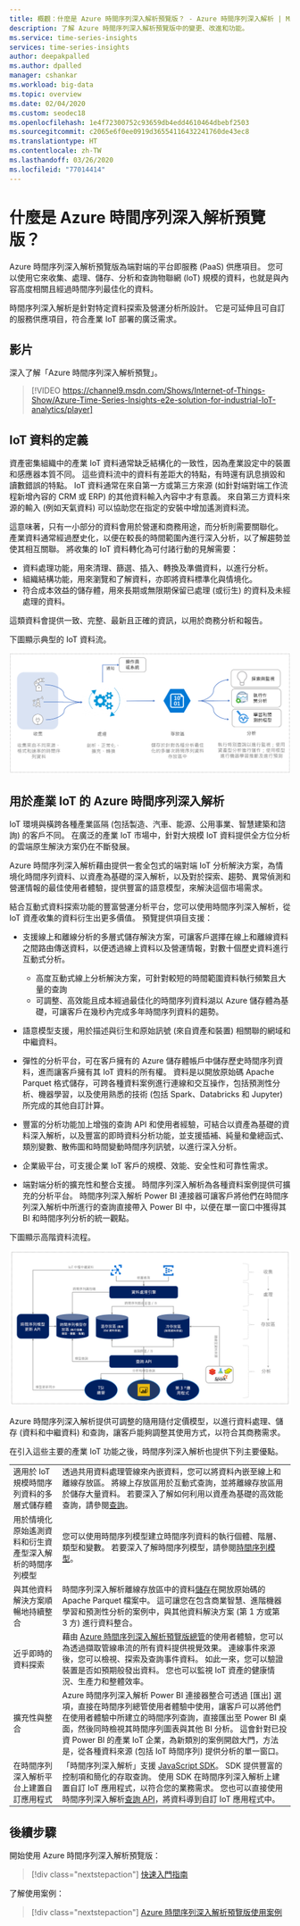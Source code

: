 ```yaml
---
title: 概觀：什麼是 Azure 時間序列深入解析預覽版？ - Azure 時間序列深入解析 | Microsoft Docs
description: 了解 Azure 時間序列深入解析預覽版中的變更、改進和功能。
ms.service: time-series-insights
services: time-series-insights
author: deepakpalled
ms.author: dpalled
manager: cshankar
ms.workload: big-data
ms.topic: overview
ms.date: 02/04/2020
ms.custom: seodec18
ms.openlocfilehash: 1e4f72300752c93659db4edd4610464dbebf2503
ms.sourcegitcommit: c2065e6f0ee0919d36554116432241760de43ec8
ms.translationtype: HT
ms.contentlocale: zh-TW
ms.lasthandoff: 03/26/2020
ms.locfileid: "77014414"
---
```

# <a name="what-is-azure-time-series-insights-preview"></a>什麼是 Azure 時間序列深入解析預覽版？

Azure 時間序列深入解析預覽版為端對端的平台即服務 (PaaS) 供應項目。 您可以使用它來收集、處理、儲存、分析和查詢物聯網 (IoT) 規模的資料，也就是與內容高度相關且經過時間序列最佳化的資料。 

時間序列深入解析是針對特定資料探索及營運分析所設計。 它是可延伸且可自訂的服務供應項目，符合產業 IoT 部署的廣泛需求。

## <a name="video"></a>影片

深入了解「Azure 時間序列深入解析預覽」。

> [!VIDEO https://channel9.msdn.com/Shows/Internet-of-Things-Show/Azure-Time-Series-Insights-e2e-solution-for-industrial-IoT-analytics/player]

## <a name="definition-of-iot-data"></a>IoT 資料的定義

資產密集組織中的產業 IoT 資料通常缺乏結構化的一致性，因為產業設定中的裝置和感應器本質不同。 這些資料流中的資料有差距大的特點，有時還有訊息損毀和讀數錯誤的特點。 IoT 資料通常在來自第一方或第三方來源 (如針對端對端工作流程新增內容的 CRM 或 ERP) 的其他資料輸入內容中才有意義。 來自第三方資料來源的輸入 (例如天氣資料) 可以協助您在指定的安裝中增加遙測資料流。 

這意味著，只有一小部分的資料會用於營運和商務用途，而分析則需要關聯化。 產業資料通常經過歷史化，以便在較長的時間範圍內進行深入分析，以了解趨勢並使其相互關聯。 將收集的 IoT 資料轉化為可付諸行動的見解需要： 

* 資料處理功能，用來清理、篩選、插入、轉換及準備資料，以進行分析。
* 組織結構功能，用來瀏覽和了解資料，亦即將資料標準化與情境化。
* 符合成本效益的儲存體，用來長期或無限期保留已處理 (或衍生) 的資料及未經處理的資料。

這類資料會提供一致、完整、最新且正確的資訊，以用於商務分析和報告。

下圖顯示典型的 IoT 資料流。

[![IoT 資料流程](media/v2-update-overview/overview-one.png)](media/v2-update-overview/overview-one.png#lightbox)

## <a name="azure-time-series-insights-for-industrial-iot"></a>用於產業 IoT 的 Azure 時間序列深入解析

IoT 環境與橫跨各種產業區隔 (包括製造、汽車、能源、公用事業、智慧建築和諮詢) 的客戶不同。 在廣泛的產業 IoT 市場中，針對大規模 IoT 資料提供全方位分析的雲端原生解決方案仍在不斷發展。 

Azure 時間序列深入解析藉由提供一套全包式的端對端 IoT 分析解決方案，為情境化時間序列資料、以資產為基礎的深入解析，以及對於探索、趨勢、異常偵測和營運情報的最佳使用者體驗，提供豐富的語意模型，來解決這個市場需求。 

結合互動式資料探索功能的豐富營運分析平台，您可以使用時間序列深入解析，從 IoT 資產收集的資料衍生出更多價值。 預覽提供項目支援： 

* 支援線上和離線分析的多層式儲存解決方案，可讓客戶選擇在線上和離線資料之間路由傳送資料，以便透過線上資料以及營運情報，對數十個歷史資料進行互動式分析。 

    *   高度互動式線上分析解決方案，可針對較短的時間範圍資料執行頻繁且大量的查詢 
    *   可調整、高效能且成本經過最佳化的時間序列資料湖以 Azure 儲存體為基礎，可讓客戶在幾秒內完成多年時間序列資料的趨勢。 

* 語意模型支援，用於描述與衍生和原始訊號 (來自資產和裝置) 相關聯的網域和中繼資料。

* 彈性的分析平台，可在客戶擁有的 Azure 儲存體帳戶中儲存歷史時間序列資料，進而讓客戶擁有其 IoT 資料的所有權。 資料是以開放原始碼 Apache Parquet 格式儲存，可跨各種資料案例進行連線和交互操作，包括預測性分析、機器學習，以及使用熟悉的技術 (包括 Spark、Databricks 和 Jupyter) 所完成的其他自訂計算。

* 豐富的分析功能加上增強的查詢 API 和使用者經驗，可結合以資產為基礎的資料深入解析，以及豐富的即時資料分析功能，並支援插補、純量和彙總函式、類別變數、散佈圖和時間變動時間序列訊號，以進行深入分析。

*   企業級平台，可支援企業 IoT 客戶的規模、效能、安全性和可靠性需求。

* 端對端分析的擴充性和整合支援。 時間序列深入解析為各種資料案例提供可擴充的分析平台。 時間序列深入解析 Power BI 連接器可讓客戶將他們在時間序列深入解析中所進行的查詢直接帶入 Power BI 中，以便在單一窗口中獲得其 BI 和時間序列分析的統一觀點。

下圖顯示高階資料流程。

  [![主要功能](media/v2-update-overview/overview-two.png)](media/v2-update-overview/overview-two.png#lightbox)

Azure 時間序列深入解析提供可調整的隨用隨付定價模型，以進行資料處理、儲存 (資料和中繼資料) 和查詢，讓客戶能夠調整其使用方式，以符合其商務需求。 
 
在引入這些主要的產業 IoT 功能之後，時間序列深入解析也提供下列主要優點。  

| | |
| ---| ---|
| 適用於 IoT 規模時間序列資料的多層式儲存體 | 透過共用資料處理管線來內嵌資料，您可以將資料內嵌至線上和離線存放區。 將線上存放區用於互動式查詢，並將離線存放區用於儲存大量資料。 若要深入了解如何利用以資產為基礎的高效能查詢，請參閱[查詢](./time-series-insights-update-tsq.md)。 |
| 用於情境化原始遙測資料和衍生資產型深入解析的時間序列模型 | 您可以使用時間序列模型建立時間序列資料的執行個體、階層、類型和變數。 若要深入了解時間序列模型，請參閱[時間序列模型](./time-series-insights-update-tsm.md)。  |
| 與其他資料解決方案順暢地持續整合 | 時間序列深入解析離線存放區中的資料[儲存](./time-series-insights-update-storage-ingress.md)在開放原始碼的 Apache Parquet 檔案中。 這可讓您在包含商業智慧、進階機器學習和預測性分析的案例中，與其他資料解決方案 (第 1 方或第 3 方) 進行資料整合。 |
| 近乎即時的資料探索 | 藉由 [Azure 時間序列深入解析預覽版總管](./time-series-insights-update-explorer.md)的使用者體驗，您可以為透過擷取管線串流的所有資料提供視覺效果。 連線事件來源後，您可以檢視、探索及查詢事件資料。 如此一來，您可以驗證裝置是否如預期般發出資料。 您也可以監視 IoT 資產的健康情況、生產力和整體效率。 | 
| 擴充性與整合 | Azure 時間序列深入解析 Power BI 連接器整合可透過 [匯出]  選項，直接在時間序列總管使用者體驗中使用，讓客戶可以將他們在使用者體驗中所建立的時間序列查詢，直接匯出至 Power BI 桌面，然後同時檢視其時間序列圖表與其他 BI 分析。 這會針對已投資 Power BI 的產業 IoT 企業，為新類別的案例開啟大門，方法是，從各種資料來源 (包括 IoT 時間序列) 提供分析的單一窗口。 | 
| 在時間序列深入解析平台上建置自訂應用程式 | 「時間序列深入解析」支援 [JavaScript SDK](https://github.com/microsoft/tsiclient/blob/master/docs/API.md)。 SDK 提供豐富的控制項和簡化的存取查詢。 使用 SDK 在時間序列深入解析上建置自訂 IoT 應用程式，以符合您的業務需求。 您也可以直接使用時間序列深入解析[查詢 API](./time-series-insights-update-tsq.md)，將資料導到自訂 IoT 應用程式中。 |

## <a name="next-steps"></a>後續步驟

開始使用 Azure 時間序列深入解析預覽版：

> [!div class="nextstepaction"]
> [快速入門指南](./time-series-insights-update-quickstart.md)

了解使用案例：

> [!div class="nextstepaction"]
> [Azure 時間序列深入解析預覽版使用案例](./time-series-insights-update-use-cases.md)